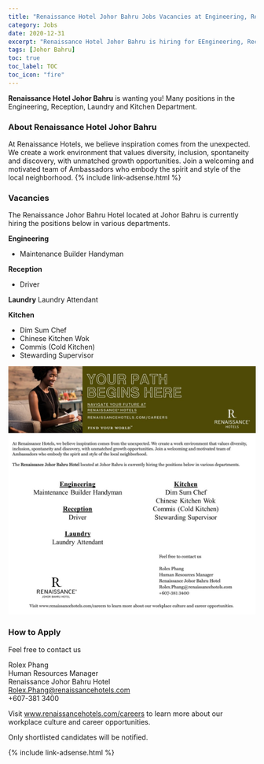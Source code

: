 ```yaml
---
title: "Renaissance Hotel Johor Bahru Jobs Vacancies at Engineering, Reception, Laundry and Kitchen Department" 
category: Jobs 
date: 2020-12-31
excerpt: "Renaissance Hotel Johor Bahru is hiring for EEngineering, Reception, Laundry and Kitchen Department." 
tags: [Johor Bahru] 
toc: true 
toc_label: TOC
toc_icon: "fire" 
--- 
```

**Renaissance Hotel Johor Bahru** is wanting you! Many positions in the Engineering, Reception, Laundry and Kitchen Department.

### About Renaissance Hotel Johor Bahru
At Renaissance Hotels, we believe inspiration comes from the unexpected. We create a work environment that values diversity, inclusion, spontaneity and discovery, with unmatched growth opportunities. Join a welcoming and motivated team of Ambassadors who embody the spirit and style of the local neighborhood.
{% include link-adsense.html %} 

### Vacancies
The Renaissance Johor Bahru Hotel located at Johor Bahru is currently hiring the positions below in various departments.

**Engineering**
- Maintenance Builder Handyman

**Reception**
- Driver

**Laundry**
Laundry Attendant

**Kitchen**
- Dim Sum Chef
- Chinese Kitchen Wok
- Commis (Cold Kitchen)
- Stewarding Supervisor

![Renaissance Hotel Johor Bahru Jobs 2021!](/assets/images/2020-12/renaissance-hotels-johor-bahru-vacancies.jpg "Renaissance Hotel Johor Bahru Jobs 2021")

### How to Apply
Feel free to contact us

Rolex Phang<br/>
Human Resources Manager<br/>
Renaissance Johor Bahru Hotel<br/>
Rolex.Phang@renaissancehotels.com<br/>
+607-381 3400

Visit www.renaissancehotels.com/careers to learn more about our workplace culture and career opportunities.

Only shortlisted candidates will be notified.

{% include link-adsense.html %} 
